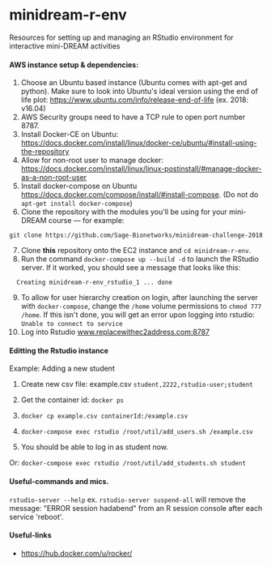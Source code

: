 # minidream-r-env
Resources for setting up and managing an RStudio environment for interactive mini-DREAM activities

#### AWS instance setup & dependencies:
1. Choose an Ubuntu based instance (Ubuntu comes with apt-get and python). Make sure to look into Ubuntu's ideal version using the end of life plot: https://www.ubuntu.com/info/release-end-of-life (ex. 2018: v16.04)
2. AWS Security groups need to have a TCP rule to open port number 8787.
3. Install Docker-CE on Ubuntu: https://docs.docker.com/install/linux/docker-ce/ubuntu/#install-using-the-repository
4. Allow for non-root user to manage docker: https://docs.docker.com/install/linux/linux-postinstall/#manage-docker-as-a-non-root-user
5. Install docker-compose on Ubuntu https://docs.docker.com/compose/install/#install-compose.  (Do not do `apt-get install docker-compose`)
6. Clone the repository with the modules you'll be using for your mini-DREAM course — for example:

```shell
git clone https://github.com/Sage-Bionetworks/minidream-challenge-2018
```

7. Clone **this** repository onto the EC2 instance and `cd minidream-r-env`.
8. Run the command `docker-compose up --build -d` to launch the RStudio server. If it worked, you should see a message that looks like this:

```shell
  Creating minidream-r-env_rstudio_1 ... done
```
9. To allow for user hierarchy creation on login, after launching the server with `docker-compose`, change the `/home` volume permissions to `chmod 777 /home`. If this isn't done, you will get an error upon logging into rstudio: `Unable to connect to service`
10. Log into Rstudio www.replacewithec2address.com:8787

#### Editting the Rstudio instance
Example: Adding a new student
1. Create new csv file: example.csv
`student,2222,rstudio-user;student`
2. Get the container id: `docker ps`

3. `docker cp example.csv containerId:/example.csv`

4. `docker-compose exec rstudio /root/util/add_users.sh /example.csv`

5. You should be able to log in as student now.

Or:
`docker-compose exec rstudio /root/util/add_students.sh student`

#### Useful-commands and mics. 
`rstudio-server --help` ex. `rstudio-server suspend-all` will remove the message: "ERROR session hadabend" from an R session console after each service 'reboot'.

#### Useful-links 
- https://hub.docker.com/u/rocker/











